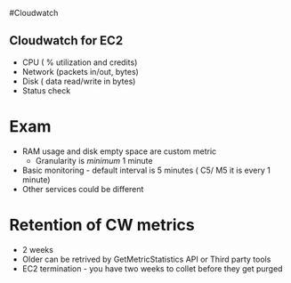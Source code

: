 #Cloudwatch
## Cloudwatch for EC2
* CPU ( % utilization and credits)
* Network (packets in/out, bytes)
* Disk ( data read/write in bytes)
* Status check
# Exam
* RAM usage and disk empty space are custom metric
    * Granularity is *minimum* 1 minute 
* Basic monitoring - default interval is 5 minutes ( C5/ M5 it is every 1 minute)
* Other services could be different
# Retention of CW metrics
* 2 weeks
* Older can be retrived by GetMetricStatistics API or Third party tools
* EC2 termination - you have two weeks to collet before they get purged
